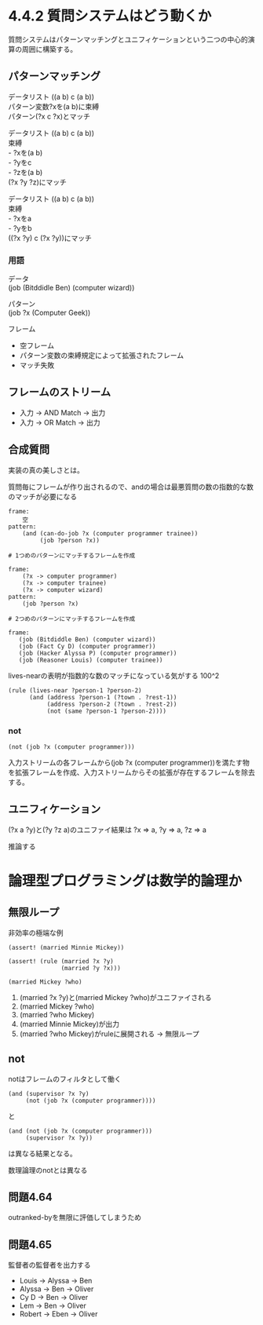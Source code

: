 # 4.4.2 質問システムはどう動くか

質問システムはパターンマッチングとユニフィケーションという二つの中心的演算の周囲に構築する。


## パターンマッチング

データリスト ((a b) c (a b))  
パターン変数?xを(a b)に束縛  
パターン(?x c ?x)とマッチ  


データリスト ((a b) c (a b))  
束縛  
    - ?xを(a b)  
    - ?yをc  
    - ?zを(a b)  
(?x ?y ?z)にマッチ  



データリスト ((a b) c (a b))  
束縛  
    - ?xをa  
    - ?yをb  
((?x ?y) c (?x ?y))にマッチ  


### 用語

データ  
(job (Bitddidle Ben) (computer wizard))

パターン  
(job ?x (Computer Geek))

フレーム

- 空フレーム
- パターン変数の束縛規定によって拡張されたフレーム
- マッチ失敗


## フレームのストリーム

- 入力 → AND Match → 出力
- 入力 → OR Match → 出力


## 合成質問

実装の真の美しさとは。

質問毎にフレームが作り出されるので、andの場合は最悪質問の数の指数的な数のマッチが必要になる

```
frame:
    空
pattern:
    (and (can-do-job ?x (computer programmer trainee))
         (job ?person ?x))

# 1つめのパターンにマッチするフレームを作成

frame:
    (?x -> computer programmer)
    (?x -> computer trainee)
    (?x -> computer wizard)
pattern:
    (job ?person ?x)

# 2つめのパターンにマッチするフレームを作成

frame:
   (job (Bitdiddle Ben) (computer wizard))
   (job (Fact Cy D) (computer programmer))
   (job (Hacker Alyssa P) (computer programmer))
   (job (Reasoner Louis) (computer trainee))
```

lives-nearの表明が指数的な数のマッチになっている気がする 100^2

```
(rule (lives-near ?person-1 ?person-2)
      (and (address ?person-1 (?town . ?rest-1))
           (address ?person-2 (?town . ?rest-2))
           (not (same ?person-1 ?person-2))))
```

### not

```
(not (job ?x (computer programmer)))
```

入力ストリームの各フレームから(job ?x (computer programmer))を満たす物を拡張フレームを作成、入力ストリームからその拡張が存在するフレームを除去する。


## ユニフィケーション


(?x a ?y)と(?y ?z a)のユニファイ結果は ?x => a, ?y => a, ?z => a


推論する


# 論理型プログラミングは数学的論理か

## 無限ループ

非効率の極端な例

```
(assert! (married Minnie Mickey))

(assert! (rule (married ?x ?y)
               (married ?y ?x)))

(married Mickey ?who)
```

1. (married ?x ?y)と(married Mickey ?who)がユニファイされる
2. (married Mickey ?who)
3. (married ?who Mickey)
4. (married Minnie Mickey)が出力
5. (married ?who Mickey)がruleに展開される → 無限ループ

## not

notはフレームのフィルタとして働く

```
(and (supervisor ?x ?y)
     (not (job ?x (computer programmer))))
```
と
```
(and (not (job ?x (computer programmer)))
     (supervisor ?x ?y))
```
は異なる結果となる。

数理論理のnotとは異なる


## 問題4.64

outranked-byを無限に評価してしまうため


## 問題4.65

監督者の監督者を出力する

- Louis -> Alyssa -> Ben
- Alyssa -> Ben -> Oliver
- Cy D -> Ben -> Oliver
- Lem -> Ben -> Oliver
- Robert -> Eben -> Oliver



